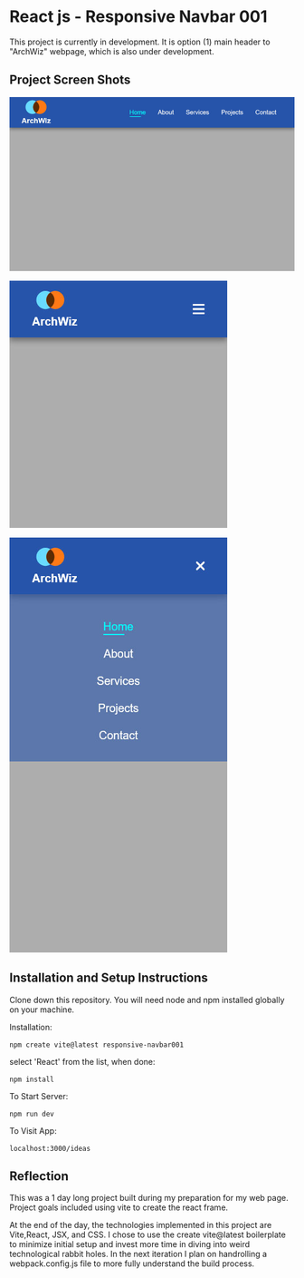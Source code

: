 # React js - Responsive Navbar 001

This project is currently in development. It is option (1) main header to "ArchWiz" webpage, which is also under development.

## Project Screen Shots

![Screen shot 001](src/assets/Screen-Shot001.jpg)

![Screen shot 002](src/assets/Screen-Shot002.jpg)

![Screen shot 003](src/assets/Screen-Shot003.jpg)

## Installation and Setup Instructions

Clone down this repository. You will need node and npm installed globally on your machine.

Installation:
```
npm create vite@latest responsive-navbar001
```
select 'React' from the list, when done:
```
npm install
```

To Start Server:
```
npm run dev
```

To Visit App:
```
localhost:3000/ideas
```

## Reflection

This was a 1 day long project built during my preparation for my web page. Project goals included using vite to create the react frame.

At the end of the day, the technologies implemented in this project are Vite,React, JSX, and CSS. I chose to use the create vite@latest boilerplate to minimize initial setup and invest more time in diving into weird technological rabbit holes. In the next iteration I plan on handrolling a webpack.config.js file to more fully understand the build process.
